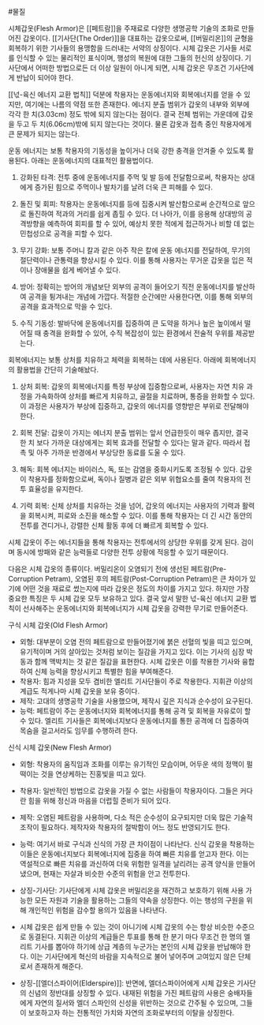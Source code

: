 #물질 

시체갑옷(Flesh Armor)은 [[페트람]]을 주재료로 다양한 생명공학 기술의 조화로 만들어진 갑옷이다. [[기사단(The Order)]]을 대표하는 갑옷으로써, [[버밀리온]]의 균형을 회복하기 위한 기사들의 용맹함을 드러내는 서약의 상징이다. 시체 갑옷은 기사들 서로를 인식할 수 있는 물리적인 표식이며, 행성의 복원에 대한 그들의 헌신의 상징이다. 기사단에서 어떠한 방법으로든 더 이상 일원이 아니게 되면, 시체 갑옷은 무조건 기사단에게 반납이 되어야 한다.

[[넋-육신 에너지 교환 법칙]] 덕분에 착용자는 운동에너지와 회복에너지를 얻을 수 있지만, 여기에는 나름의 약점 또한 존재한다. 에너지 분출 범위가 갑옷의 내부와 외부에 각각 한 치(3.03cm) 정도 밖에 되지 않는다는 점이다. 결국 전체 범위는 가운데에 갑옷을 두고 두 치(6.06cm)밖에 되지 않는다는 것이다. 물론 갑옷과 접촉 중인 착용자에게 큰 문제가 되지는 않는다.

운동 에너지는 보통 착용자의 기동성을 높이거나 더욱 강한 충격을 안겨줄 수 있도록 활용된다. 아래는 운동에너지의 대표적인 활용법이다.

1. 강화된 타격: 전투 중에 운동에너지를 주먹 및 발 등에 전달함으로써, 착용자는 상대에게 증가된 힘으로 주먹이나 발차기를 날려 더욱 큰 피해를 수 있다.

2. 돌진 및 회피: 착용자는 운동에너지를 등에 집중시켜 발산함으로써 순간적으로 앞으로 돌진하여 적과의 거리를 쉽게 좁힐 수 있다. 더 나아가, 이를 응용해 상대방의 공격방향을 예측하여 회피를 할 수 있어, 예상치 못한 적에게 접근하거나 비할 데 없는 민첩성으로 공격을 피할 수 있다.

4. 무기 강화: 보통 주머니 칼과 같은 아주 작은 칼에 운동 에너지를 전달하여, 무기의 절단력이나 관통력을 향상시킬 수 있다. 이를 통해 사용자는 무거운 갑옷을 입은 적이나 장애물을 쉽게 베어낼 수 있다.

5. 방어: 정확히는 방어의 개념보단 외부의 공격이 들어오기 직전 운동에너지를 발산하여 공격을 튕겨내는 개념에 가깝다. 적절한 순간에만 사용한다면, 이를 통해 외부의 공격을 효과적으로 막을 수 있다.

6. 수직 기동성: 발바닥에 운동에너지를 집중하여 큰 도약을 하거나 높은 높이에서 떨어질 때 충격을 완화할 수 있어, 수직 복잡성이 있는 환경에서 전술적 우위를 제공받는다.

회복에너지는 보통 상처를 치유하고 체력을 회복하는 데에 사용된다. 아래에 회복에너지의 활용법을 간단히 기술해놨다.

1. 상처 회복: 갑옷의 회복에너지를 특정 부상에 집중함으로써, 사용자는 자연 치유 과정을 가속화하여 상처를 빠르게 치유하고, 골절을 치료하며, 통증을 완화할 수 있다. 이 과정은 사용자가 부상에 집중하고, 갑옷의 에너지를 영향받은 부위로 전달해야 한다.

2. 회복 전달: 갑옷이 가지는 에너지 분출 범위는 앞서 언급한듯이 매우 좁지만, 결국 한 치 보다 가까운 대상에게는 회복 효과를 전달할 수 있다는 말과 같다. 따라서 접촉 및 아주 가까운 반경에서 부상당한 동료를 도울 수 있다.

3. 해독: 회복 에너지는 바이러스, 독, 또는 감염을 중화시키도록 조정될 수 있다. 갑옷이 착용자를 정화함으로써, 독이나 질병과 같은 외부 위협요소를 줄여 착용자의 전투 효율성을 유지한다.

4. 기력 회복: 신체 상처를 치유하는 것을 넘어, 갑옷의 에너지는 사용자의 기력과 활력을 회복시켜, 피로와 소진을 해소할 수 있다. 이를 통해 착용자는 더 긴 시간 동안의 전투를 견디거나, 강렬한 신체 활동 후에 더 빠르게 회복할 수 있다.

시체 갑옷이 주는 에너지들을 통해 착용자는 전투에서의 상당한 우위를 갖게 된다. 검이며 동시에 방패와 같은 능력들로 다양한 전투 상황에 적응할 수 있기 때문이다.

다음은 시체 갑옷의 종류이다. 버밀리온이 오염되기 전에 생선된 페트람(Pre-Corruption Petram), 오염된 후의 페트람(Post-Corruption Petram)은 큰 차이가 있기에 어떤 것을 재료로 썼는지에 따라 갑옷은 정도의 차이를 가지고 있다. 하지만 가장 중요한 특징은 두 시체 갑옷 모두 보유하고 있다. 결국 앞서 말한 넋-육신 에너지 교환 법칙이 선사해주는 운동에너지와 회복에너지가 시체 갑옷을 강력한 무기로 만들어준다.

구식 시체 갑옷(Old Flesh Armor)

- 외형: 대부분이 오염 전의 페트람으로 만들어졌기에 붉은 선혈의 빛을 띠고 있으며, 유기적이며 거의 살아있는 것처럼 보이는 질감을 가지고 있다. 이는 기사의 심장 박동과 함께 맥박치는 것 같은 질감을 표현한다. 시체 갑옷은 이를 착용한 기사와 융합하여 신체 능력을 향상시키고 특별한 힘을 부여해준다.
- 착용자: 힘과 지성을 모두 겸비한 엘리트 기사단들이 주로 착용한다. 지휘관 이상의 계급도 적게나마 시체 갑옷을 보유 중이다.
- 제작: 고대의 생명공학 기술을 사용했으며, 제작시 깊은 지식과 순수성이 요구된다.
- 능력: 페트람이 주는 운동에너지와 회복에너지를 통해 공격 및 회복을 자유로이 할 수 있다. 엘리트 기사들은 회복에너지보다 운동에너지를 통한 공격에 더 집중하여 목숨을 걸고서라도 임무를 수행하려 한다.

신식 시체 갑옷(New Flesh Armor)

- 외형: 착용자의 움직임과 조화를 이루는 유기적인 모습이며, 어두운 색의 정맥이 펄떡이는 것을 연상케하는 진홍빛을 띠고 있다.
- 착용자: 일반적인 방법으로 갑옷을 가질 수 없는 사람들이 착용자이다. 그들은 커다란 힘을 위해 정신과 마음을 더럽힐 준비가 되어 있다.
- 제작: 오염된 페트람을 사용하며, 다소 적은 순수성이 요구되지만 더욱 많은 기술적 조작이 필요하다. 제작자와 착용자의 절박함이 어느 정도 반영되기도 한다.
- 능력: 여기서 바로 구식과 신식의 가장 큰 차이점이 나타난다. 신식 갑옷을 착용하는 이들은 운동에너지보다 회복에너지에 집중을 하여 빠른 치유를 얻고자 한다. 이는 역설적으로 빠른 치유를 과신하여 더욱 위험한 일격을 날리려는 공격 양식을 만들어냈으며, 현재는 자살과 비슷한 수준의 위험을 안고 전투한다.

- 상징-기사단: 기사단에게 시체 갑옷은 버밀리온을 재건하고 보호하기 위해 사용 가능한 모든 자원과 기술을 활용하는 그들의 약속을 상징한다. 이는 행성의 구원을 위해 개인적인 위험을 감수할 용의가 있음을 나타낸다.

- 시체 갑옷은 쉽게 만들 수 있는 것이 아니기에 시체 갑옷의 수는 항상 비슷한 수준으로 동결된다. 지휘관 이상의 계급들은 투표를 통해 한 분기 마다 무조건 한 명의 엘리트 기사를 뽑아야 하기에 상급 계층의 누군가는 본인의 시체 갑옷을 반납해야 한다. 이는 기사단에게 혁신의 바람을 지속적으로 불어 넣어주며 고여있지 않은 단체로서 존재하게 해준다.

- 상징-[[엘더스파이어(Elderspire)]]: 반면에, 엘더스파이어에게 시체 갑옷은 기사단의 신념의 정반대를 상징할 수 있다. 내재된 위험을 가진 페트람의 사용은 숭배자들에게 자연의 질서와 엘더 스파인의 신성을 위반하는 것으로 간주될 수 있으며, 그들이 보호하고자 하는 전통적인 가치와 자연의 조화로부터의 이탈을 상징한다.
